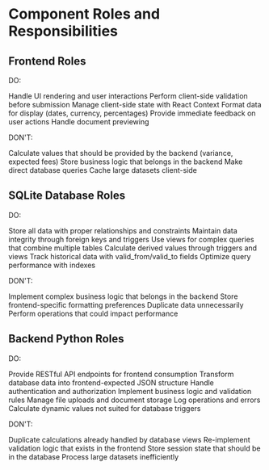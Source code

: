 # Component Roles and Responsibilities
## Frontend Roles

DO:

Handle UI rendering and user interactions
Perform client-side validation before submission
Manage client-side state with React Context
Format data for display (dates, currency, percentages)
Provide immediate feedback on user actions
Handle document previewing


DON'T:

Calculate values that should be provided by the backend (variance, expected fees)
Store business logic that belongs in the backend
Make direct database queries
Cache large datasets client-side



## SQLite Database Roles

DO:

Store all data with proper relationships and constraints
Maintain data integrity through foreign keys and triggers
Use views for complex queries that combine multiple tables
Calculate derived values through triggers and views
Track historical data with valid_from/valid_to fields
Optimize query performance with indexes


DON'T:

Implement complex business logic that belongs in the backend
Store frontend-specific formatting preferences
Duplicate data unnecessarily
Perform operations that could impact performance



## Backend Python Roles

DO:

Provide RESTful API endpoints for frontend consumption
Transform database data into frontend-expected JSON structure
Handle authentication and authorization
Implement business logic and validation rules
Manage file uploads and document storage
Log operations and errors
Calculate dynamic values not suited for database triggers


DON'T:

Duplicate calculations already handled by database views
Re-implement validation logic that exists in the frontend
Store session state that should be in the database
Process large datasets inefficiently